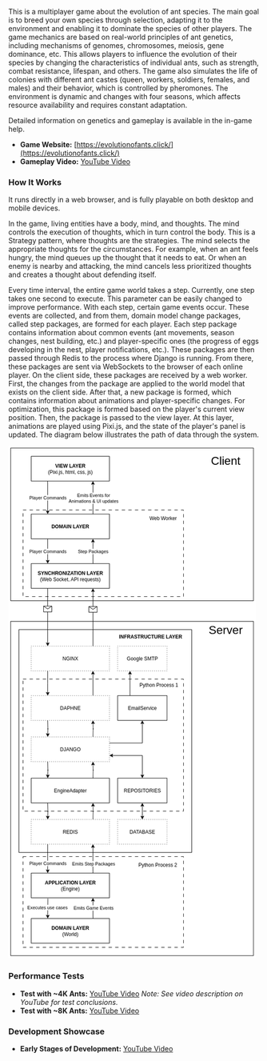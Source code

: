This is a multiplayer game about the evolution of ant species. The main goal is to breed your own species through selection, adapting it to the environment and enabling it to dominate the species of other players. The game mechanics are based on real-world principles of ant genetics, including mechanisms of genomes, chromosomes, meiosis, gene dominance, etc. This allows players to influence the evolution of their species by changing the characteristics of individual ants, such as strength, combat resistance, lifespan, and others. The game also simulates the life of colonies with different ant castes (queen, workers, soldiers, females, and males) and their behavior, which is controlled by pheromones. The environment is dynamic and changes with four seasons, which affects resource availability and requires constant adaptation.

Detailed information on genetics and gameplay is available in the in-game help.

* **Game Website:** [https://evolutionofants.click/](https://evolutionofants.click/)
* **Gameplay Video:** [YouTube Video](https://www.youtube.com/watch?v=fMoLUvllM98)

### **How It Works**

It runs directly in a web browser, and is fully playable on both desktop and mobile devices.

In the game, living entities have a body, mind, and thoughts. The mind controls the execution of thoughts, which in turn control the body. This is a Strategy pattern, where thoughts are the strategies. The mind selects the appropriate thoughts for the circumstances. For example, when an ant feels hungry, the mind queues up the thought that it needs to eat. Or when an enemy is nearby and attacking, the mind cancels less prioritized thoughts and creates a thought about defending itself.

Every time interval, the entire game world takes a step. Currently, one step takes one second to execute. This parameter can be easily changed to improve performance. With each step, certain game events occur. These events are collected, and from them, domain model change packages, called step packages, are formed for each player. Each step package contains information about common events (ant movements, season changes, nest building, etc.) and player-specific ones (the progress of eggs developing in the nest, player notifications, etc.). These packages are then passed through Redis to the process where Django is running. From there, these packages are sent via WebSockets to the browser of each online player. On the client side, these packages are received by a web worker. First, the changes from the package are applied to the world model that exists on the client side. After that, a new package is formed, which contains information about animations and player-specific changes. For optimization, this package is formed based on the player's current view position. Then, the package is passed to the view layer. At this layer, animations are played using Pixi.js, and the state of the player's panel is updated. The diagram below illustrates the path of data through the system.

![Diagram](diagram.png)

### **Performance Tests**

* **Test with ~4K Ants:** [YouTube Video](https://www.youtube.com/watch?v=fsOqnIcIcdM)
  _Note: See video description on YouTube for test conclusions._
* **Test with ~8K Ants:** [YouTube Video](https://www.youtube.com/watch?v=vmhddQBWWTw)

### **Development Showcase**

* **Early Stages of Development:** [YouTube Video](https://www.youtube.com/watch?v=pUTJYvNdoUg)
